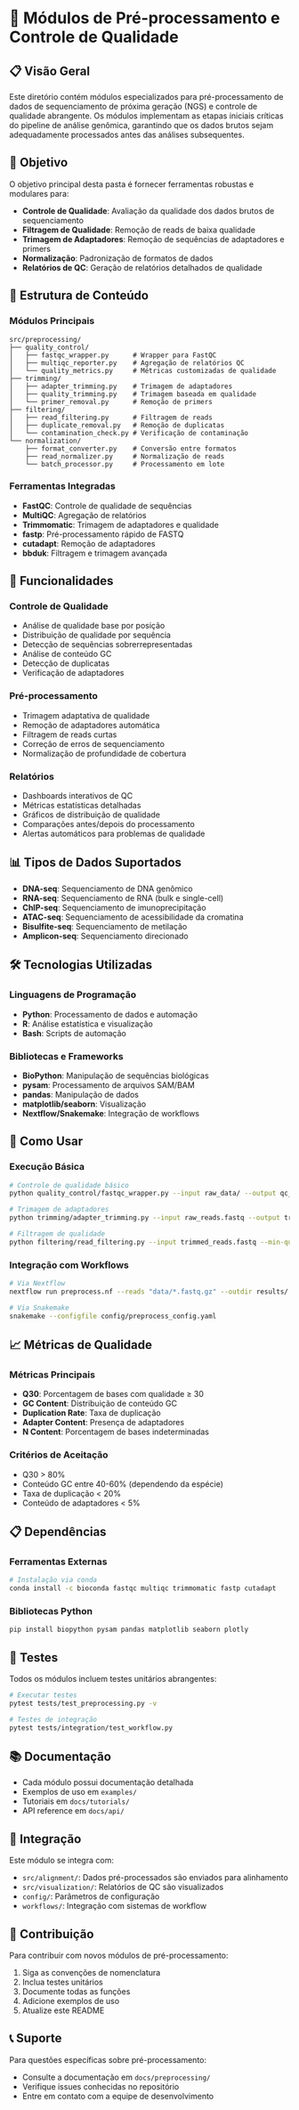 # 🧬 Módulos de Pré-processamento e Controle de Qualidade

## 📋 Visão Geral

Este diretório contém módulos especializados para pré-processamento de dados de sequenciamento de próxima geração (NGS) e controle de qualidade abrangente. Os módulos implementam as etapas iniciais críticas do pipeline de análise genômica, garantindo que os dados brutos sejam adequadamente processados antes das análises subsequentes.

## 🎯 Objetivo

O objetivo principal desta pasta é fornecer ferramentas robustas e modulares para:

- **Controle de Qualidade**: Avaliação da qualidade dos dados brutos de sequenciamento
- **Filtragem de Qualidade**: Remoção de reads de baixa qualidade
- **Trimagem de Adaptadores**: Remoção de sequências de adaptadores e primers
- **Normalização**: Padronização de formatos de dados
- **Relatórios de QC**: Geração de relatórios detalhados de qualidade

## 📁 Estrutura de Conteúdo

### Módulos Principais

```
src/preprocessing/
├── quality_control/
│   ├── fastqc_wrapper.py      # Wrapper para FastQC
│   ├── multiqc_reporter.py    # Agregação de relatórios QC
│   └── quality_metrics.py     # Métricas customizadas de qualidade
├── trimming/
│   ├── adapter_trimming.py    # Trimagem de adaptadores
│   ├── quality_trimming.py    # Trimagem baseada em qualidade
│   └── primer_removal.py      # Remoção de primers
├── filtering/
│   ├── read_filtering.py      # Filtragem de reads
│   ├── duplicate_removal.py   # Remoção de duplicatas
│   └── contamination_check.py # Verificação de contaminação
└── normalization/
    ├── format_converter.py    # Conversão entre formatos
    ├── read_normalizer.py     # Normalização de reads
    └── batch_processor.py     # Processamento em lote
```

### Ferramentas Integradas

- **FastQC**: Controle de qualidade de sequências
- **MultiQC**: Agregação de relatórios
- **Trimmomatic**: Trimagem de adaptadores e qualidade
- **fastp**: Pré-processamento rápido de FASTQ
- **cutadapt**: Remoção de adaptadores
- **bbduk**: Filtragem e trimagem avançada

## 🔧 Funcionalidades

### Controle de Qualidade
- Análise de qualidade base por posição
- Distribuição de qualidade por sequência
- Detecção de sequências sobrerrepresentadas
- Análise de conteúdo GC
- Detecção de duplicatas
- Verificação de adaptadores

### Pré-processamento
- Trimagem adaptativa de qualidade
- Remoção de adaptadores automática
- Filtragem de reads curtas
- Correção de erros de sequenciamento
- Normalização de profundidade de cobertura

### Relatórios
- Dashboards interativos de QC
- Métricas estatísticas detalhadas
- Gráficos de distribuição de qualidade
- Comparações antes/depois do processamento
- Alertas automáticos para problemas de qualidade

## 📊 Tipos de Dados Suportados

- **DNA-seq**: Sequenciamento de DNA genômico
- **RNA-seq**: Sequenciamento de RNA (bulk e single-cell)
- **ChIP-seq**: Sequenciamento de imunoprecipitação
- **ATAC-seq**: Sequenciamento de acessibilidade da cromatina
- **Bisulfite-seq**: Sequenciamento de metilação
- **Amplicon-seq**: Sequenciamento direcionado

## 🛠️ Tecnologias Utilizadas

### Linguagens de Programação
- **Python**: Processamento de dados e automação
- **R**: Análise estatística e visualização
- **Bash**: Scripts de automação

### Bibliotecas e Frameworks
- **BioPython**: Manipulação de sequências biológicas
- **pysam**: Processamento de arquivos SAM/BAM
- **pandas**: Manipulação de dados
- **matplotlib/seaborn**: Visualização
- **Nextflow/Snakemake**: Integração de workflows

## 🚀 Como Usar

### Execução Básica
```bash
# Controle de qualidade básico
python quality_control/fastqc_wrapper.py --input raw_data/ --output qc_results/

# Trimagem de adaptadores
python trimming/adapter_trimming.py --input raw_reads.fastq --output trimmed_reads.fastq

# Filtragem de qualidade
python filtering/read_filtering.py --input trimmed_reads.fastq --min-quality 20
```

### Integração com Workflows
```bash
# Via Nextflow
nextflow run preprocess.nf --reads "data/*.fastq.gz" --outdir results/

# Via Snakemake
snakemake --configfile config/preprocess_config.yaml
```

## 📈 Métricas de Qualidade

### Métricas Principais
- **Q30**: Porcentagem de bases com qualidade ≥ 30
- **GC Content**: Distribuição de conteúdo GC
- **Duplication Rate**: Taxa de duplicação
- **Adapter Content**: Presença de adaptadores
- **N Content**: Porcentagem de bases indeterminadas

### Critérios de Aceitação
- Q30 > 80%
- Conteúdo GC entre 40-60% (dependendo da espécie)
- Taxa de duplicação < 20%
- Conteúdo de adaptadores < 5%

## 📋 Dependências

### Ferramentas Externas
```bash
# Instalação via conda
conda install -c bioconda fastqc multiqc trimmomatic fastp cutadapt
```

### Bibliotecas Python
```bash
pip install biopython pysam pandas matplotlib seaborn plotly
```

## 🧪 Testes

Todos os módulos incluem testes unitários abrangentes:

```bash
# Executar testes
pytest tests/test_preprocessing.py -v

# Testes de integração
pytest tests/integration/test_workflow.py
```

## 📚 Documentação

- Cada módulo possui documentação detalhada
- Exemplos de uso em `examples/`
- Tutoriais em `docs/tutorials/`
- API reference em `docs/api/`

## 🔗 Integração

Este módulo se integra com:
- `src/alignment/`: Dados pré-processados são enviados para alinhamento
- `src/visualization/`: Relatórios de QC são visualizados
- `config/`: Parâmetros de configuração
- `workflows/`: Integração com sistemas de workflow

## 🤝 Contribuição

Para contribuir com novos módulos de pré-processamento:
1. Siga as convenções de nomenclatura
2. Inclua testes unitários
3. Documente todas as funções
4. Adicione exemplos de uso
5. Atualize este README

## 📞 Suporte

Para questões específicas sobre pré-processamento:
- Consulte a documentação em `docs/preprocessing/`
- Verifique issues conhecidas no repositório
- Entre em contato com a equipe de desenvolvimento
